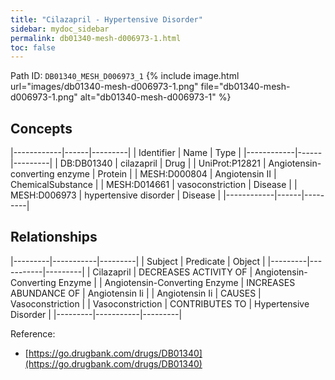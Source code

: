 ```yaml
---
title: "Cilazapril - Hypertensive Disorder"
sidebar: mydoc_sidebar
permalink: db01340-mesh-d006973-1.html
toc: false 
---
```



Path ID: `DB01340_MESH_D006973_1`
{% include image.html url="images/db01340-mesh-d006973-1.png" file="db01340-mesh-d006973-1.png" alt="db01340-mesh-d006973-1" %}

## Concepts

|------------|------|---------|
| Identifier | Name | Type    |
|------------|------|---------|
| DB:DB01340 | cilazapril | Drug |
| UniProt:P12821 | Angiotensin-converting enzyme | Protein |
| MESH:D000804 | Angiotensin II | ChemicalSubstance |
| MESH:D014661 | vasoconstriction | Disease |
| MESH:D006973 | hypertensive disorder | Disease |
|------------|------|---------|

## Relationships

|---------|-----------|---------|
| Subject | Predicate | Object  |
|---------|-----------|---------|
| Cilazapril | DECREASES ACTIVITY OF | Angiotensin-Converting Enzyme |
| Angiotensin-Converting Enzyme | INCREASES ABUNDANCE OF | Angiotensin Ii |
| Angiotensin Ii | CAUSES | Vasoconstriction |
| Vasoconstriction | CONTRIBUTES TO | Hypertensive Disorder |
|---------|-----------|---------|

Reference: 
  - [https://go.drugbank.com/drugs/DB01340](https://go.drugbank.com/drugs/DB01340)
